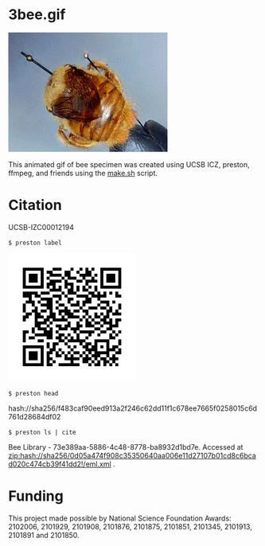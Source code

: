 # 3bee.gif

![bee](./bee.gif)

This animated gif of bee specimen was created using UCSB ICZ, preston, ffmpeg, and friends using the [make.sh](./make.sh) script.


# Citation

UCSB-IZC00012194

```
$ preston label 
```

![label](./label.png) 

```
$ preston head
```
hash://sha256/f483caf90eed913a2f246c62dd11f1c678ee7665f0258015c6d761d28684df02

```
$ preston ls | cite 
```

Bee Library - 73e389aa-5886-4c48-8778-ba8932d1bd7e. Accessed at <zip:hash://sha256/0d05a474f908c35350640aa006e11d27107b01cd8c6bcad020c474cb39f41dd2!/eml.xml> .

# Funding 

This project made possible by National Science Foundation Awards: 2102006, 2101929, 2101908, 2101876, 2101875, 2101851, 2101345, 2101913, 2101891 and 2101850.
